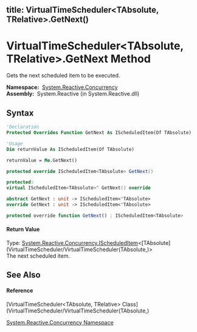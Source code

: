 title: VirtualTimeScheduler<TAbsolute, TRelative>.GetNext()
---
# VirtualTimeScheduler\<TAbsolute, TRelative\>.GetNext Method

Gets the next scheduled item to be executed.

**Namespace:**  [System.Reactive.Concurrency](System.Reactive.Concurrency/System.Reactive.Concurrency)  
**Assembly:**  System.Reactive (in System.Reactive.dll)

## Syntax

```vb
'Declaration
Protected Overrides Function GetNext As IScheduledItem(Of TAbsolute)
```

```vb
'Usage
Dim returnValue As IScheduledItem(Of TAbsolute)

returnValue = Me.GetNext()
```

```csharp
protected override IScheduledItem<TAbsolute> GetNext()
```

```c++
protected:
virtual IScheduledItem<TAbsolute>^ GetNext() override
```

```fsharp
abstract GetNext : unit -> IScheduledItem<'TAbsolute> 
override GetNext : unit -> IScheduledItem<'TAbsolute> 
```

```javascript
protected override function GetNext() : IScheduledItem<TAbsolute>
```

#### Return Value

Type: [System.Reactive.Concurrency.IScheduledItem](IScheduledItem/IScheduledItem(TAbsolute))\<[TAbsolute](VirtualTimeScheduler/VirtualTimeScheduler(TAbsolute,)\>  
The next scheduled item.

## See Also

#### Reference

[VirtualTimeScheduler\<TAbsolute, TRelative\> Class](VirtualTimeScheduler/VirtualTimeScheduler(TAbsolute,)

[System.Reactive.Concurrency Namespace](System.Reactive.Concurrency/System.Reactive.Concurrency)





